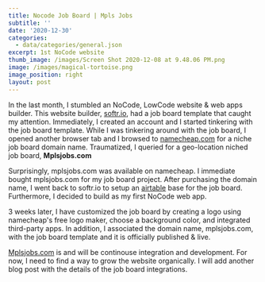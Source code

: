 ```yaml
---
title: Nocode Job Board | Mpls Jobs
subtitle: ''
date: '2020-12-30'
categories:
  - data/categories/general.json
excerpt: 1st NoCode website
thumb_image: /images/Screen Shot 2020-12-08 at 9.48.06 PM.png
image: /images/magical-tortoise.png
image_position: right
layout: post
---
```

In the last month, I stumbled an NoCode, LowCode website & web apps builder. This website builder, [softr.io](https://softr.io), had a job board template that caught my attention. Immediately, I created an account and I started tinkering with the job board template. While I was tinkering around with the job board, I opened another browser tab and I browsed to [namecheap.com](https://namecheap.com) for a niche job board domain name. Traumatized, I queried for a geo-location niched job board, **Mplsjobs.com**

Surprisingly, mplsjobs.com was available on namecheap. I immediate bought mplsjobs.com for my job board project. After purchasing the domain name, I went back to softr.io to setup an [airtable](https://airtable.com) base for the job board. Furthermore, I decided to build as my first NoCode web app.

3 weeks later, I have customized the job board by creating a logo using namecheap's free logo maker, choose a background color, and integrated third-party apps. In addition, I associated the domain name, mplsjobs.com, with the job board template and it is officially published & live.

[Mplsjobs.com](https://mplsjobs.com) is and will be continouse integration and development. For now, I need to find a way to grow the website organically. I will add another blog post with the details of the job board integrations.